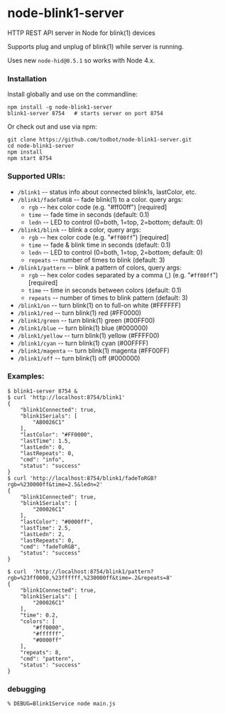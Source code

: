 # node-blink1-server
HTTP REST API server in Node for blink(1) devices

Supports plug and unplug of blink(1) while server is running.

Uses new `node-hid@0.5.1` so works with Node 4.x.

### Installation

Install globally and use on the commandline:
```
npm install -g node-blink1-server
blink1-server 8754   # starts server on port 8754
```

Or check out and use via npm:
```
git clone https://github.com/todbot/node-blink1-server.git
cd node-blink1-server
npm install
npm start 8754
```

### Supported URIs:
- `/blink1`  -- status info about connected blink1s, lastColor, etc.
- `/blink1/fadeToRGB` -- fade blink(1) to a color. query args:
    - `rgb` -- hex color code (e.g. "#ff00ff") [required]
    - `time` -- fade time in seconds (default: 0.1)
    - `ledn` -- LED to control (0=both, 1=top, 2=bottom; default: 0)
- `/blink1/blink` -- blink a color, query args:
    - `rgb` -- hex color code (e.g. "`#ff00ff`") [required]
    - `time` -- fade & blink time in seconds (default: 0.1)
    - `ledn` -- LED to control (0=both, 1=top, 2=bottom; default: 0)
    - `repeats` -- number of times to blink (default: 3)
- `/blink1/pattern` -- blink a pattern of colors, query args:
    - `rgb` -- hex color codes separated by a comma (,) (e.g. "`#ff00ff`") [required]
    - `time` -- time in seconds between colors (default: 0.1)
    - `repeats` -- number of times to blink pattern (default: 3)
- `/blink1/on`  -- turn blink(1) on to full-on white (#FFFFFF)
- `/blink1/red`  -- turn blink(1) red (#FF0000)
- `/blink1/green`  -- turn blink(1) green (#00FF00)
- `/blink1/blue`  -- turn blink(1) blue (#000000)
- `/blink1/yellow`  -- turn blink(1) yellow (#FFFF00)
- `/blink1/cyan`  -- turn blink(1) cyan (#00FFFF)
- `/blink1/magenta`  -- turn blink(1) magenta (#FF00FF)
- `/blink1/off`  -- turn blink(1) off (#000000)

### Examples:
```
$ blink1-server 8754 &
$ curl 'http://localhost:8754/blink1'
{
    "blink1Connected": true,
    "blink1Serials": [
        "AB0026C1"
    ],
    "lastColor": "#FF0000",
    "lastTime": 1.5,
    "lastLedn": 0,
    "lastRepeats": 0,
    "cmd": "info",
    "status": "success"
}
$ curl 'http://localhost:8754/blink1/fadeToRGB?rgb=%230000ff&time=2.5&ledn=2'
{
    "blink1Connected": true,
    "blink1Serials": [
        "200026C1"
    ],
    "lastColor": "#0000ff",
    "lastTime": 2.5,
    "lastLedn": 2,
    "lastRepeats": 0,
    "cmd": "fadeToRGB",
    "status": "success"
}

$ curl  'http://localhost:8754/blink1/pattern?rgb=%23ff0000,%23ffffff,%230000ff&time=.2&repeats=8'
{
    "blink1Connected": true,
    "blink1Serials": [
        "200026C1"
    ],
    "time": 0.2,
    "colors": [
        "#ff0000",
        "#ffffff",
        "#0000ff"
    ],
    "repeats": 8,
    "cmd": "pattern",
    "status": "success"
}
```



### debugging
```
% DEBUG=Blink1Service node main.js
```
